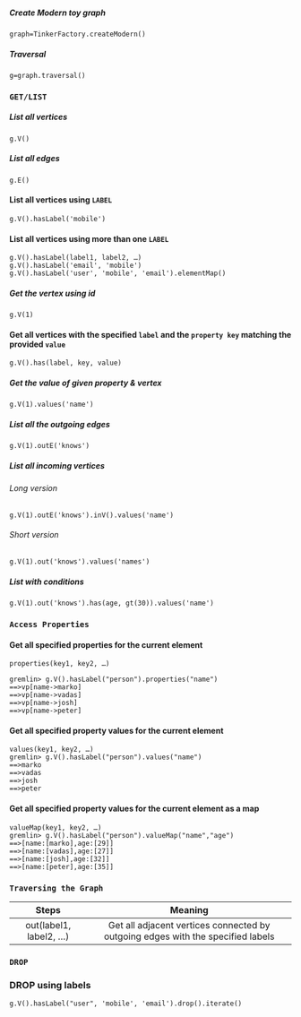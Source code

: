##### Create Modern toy graph

    graph=TinkerFactory.createModern()

##### Traversal

    g=graph.traversal()
 
 ### `GET/LIST`

##### List all vertices

    g.V()

##### List all edges

    g.E()

#### List all vertices using `LABEL`

    g.V().hasLabel('mobile')

#### List all vertices using more than one `LABEL`

    g.V().hasLabel(label1, label2, …​)
    g.V().hasLabel('email', 'mobile')
    g.V().hasLabel('user', 'mobile', 'email').elementMap()

##### Get the vertex using id

    g.V(1)

#### Get all vertices with the specified `label` and the `property key` matching the provided `value`

    g.V().has(label, key, value)

##### Get the value of given property & vertex

    g.V(1).values('name')

##### List all the outgoing edges 

    g.V(1).outE('knows')

##### List all incoming vertices 


###### Long version

    g.V(1).outE('knows').inV().values('name')
    
###### Short version

    g.V(1).out('knows').values('names')
    

##### List with conditions

    g.V(1).out('knows').has(age, gt(30)).values('name')
 

### `Access Properties`

#### Get all specified properties for the current element

    properties(key1, key2, …​)

    gremlin> g.V().hasLabel("person").properties("name")
    ==>vp[name->marko]
    ==>vp[name->vadas]
    ==>vp[name->josh]
    ==>vp[name->peter]

#### Get all specified property values for the current element

    values(key1, key2, …​)
    gremlin> g.V().hasLabel("person").values("name")
    ==>marko
    ==>vadas
    ==>josh
    ==>peter

#### Get all specified property values for the current element as a map

    valueMap(key1, key2, …​)
    gremlin> g.V().hasLabel("person").valueMap("name","age")
    ==>[name:[marko],age:[29]]
    ==>[name:[vadas],age:[27]]
    ==>[name:[josh],age:[32]]
    ==>[name:[peter],age:[35]]

### `Traversing the Graph`

| Steps | Meaning |
| :--:  |  :--:   |
| out(label1, label2, …​) | Get all adjacent vertices connected by outgoing edges with the specified labels

 ### `DROP`

 ### DROP using labels

    g.V().hasLabel("user", 'mobile', 'email').drop().iterate()